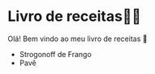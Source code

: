 # Livro de receitas:man_cook:

Olá! Bem vindo ao meu livro de receitas :wave:

- Strogonoff de Frango
- Pavê